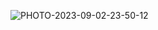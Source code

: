 ![PHOTO-2023-09-02-23-50-12](https://github.com/user-attachments/assets/bd2f236e-42e2-4121-93ed-29c4c28eb25b)

